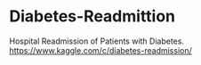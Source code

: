 # Diabetes-Readmittion
Hospital Readmission of Patients with Diabetes.
https://www.kaggle.com/c/diabetes-readmission/
